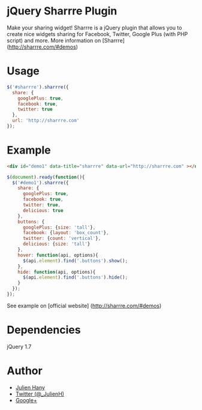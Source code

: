jQuery Sharrre Plugin
===

Make your sharing widget!
Sharrre is a jQuery plugin that allows you to create nice widgets sharing for Facebook, Twitter, Google Plus (with PHP script) and more.
More information on [Sharrre] (http://sharrre.com/#demos)

Usage
===

```javascript
$('#sharrre').sharrre({
  share: {
    googlePlus: true,
    facebook: true,
    twitter: true
  },
  url: 'http://sharrre.com'
});
```
Example
===
```html
<div id="demo1" data-title="sharrre" data-url="http://sharrre.com" ></div>
```
```javascript
$(document).ready(function(){
  $('#demo1').sharrre({
    share: {
      googlePlus: true,
      facebook: true,
      twitter: true,
      delicious: true
    },
    buttons: {
      googlePlus: {size: 'tall'},
      facebook: {layout: 'box_count'},
      twitter: {count: 'vertical'},
      delicious: {size: 'tall'}
    },
    hover: function(api, options){
      $(api.element).find('.buttons').show();      
    },
    hide: function(api, options){
      $(api.element).find('.buttons').hide();
    }
  });
});
```
  See example on [official website] (http://sharrre.com/#demos)
  

Dependencies
===

jQuery 1.7

Author
===

- [Julien Hany](http://hany.fr)
- [Twitter (@_JulienH)](http://twitter.com/_JulienH)
- [Google+](http://plus.google.com/111637545317893682325)
